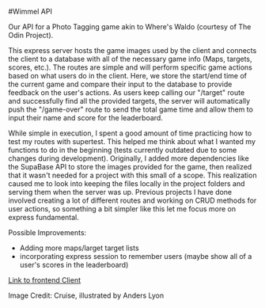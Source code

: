 #Wimmel API

Our API for a Photo Tagging game akin to Where's Waldo (courtesy of The Odin Project).

This express server hosts the game images used by the client and connects the client to a database with all of the necessary game info (Maps, targets, scores, etc.). The routes are simple and will perform specific game actions based on what users do in the client. Here, we store the start/end time of the current game and compare their input to the database to provide feedback on the user's actions. As users keep calling our "/target" route and successfully find all the provided targets, the server will automatically push the "/game-over" route to send the total game time and allow them to input their name and score for the leaderboard.

While simple in execution, I spent a good amount of time practicing how to test my routes with supertest. This helped me think about what I wanted my functions to do in the beginning (tests currently outdated due to some changes during development). Originally, I added more dependencies like the SupaBase API to store the images provided for the game, then realized that it wasn't needed for a project with this small of a scope. This realization caused me to look into keeping the files locally in the project folders and serving them when the server was up. Previous projects I have done involved creating a lot of different routes and working on CRUD methods for user actions, so something a bit simpler like this let me focus more on express fundamental.

Possible Improvements:
- Adding more maps/larget target lists
- incorporating express session to remember users (maybe show all of a user's scores in the leaderboard)

<a href="https://github.com/MSanouvo/Wimmel">Link to frontend Client</a>

Image Credit: Cruise, illustrated by Anders Lyon